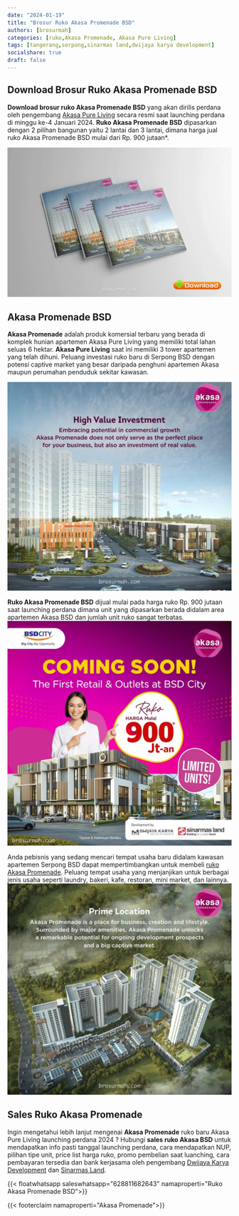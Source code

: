 ```yaml
---
date: "2024-01-19"
title: "Brosur Ruko Akasa Promenade BSD"
authors: [brosurmah]
categories: [ruko,Akasa Promenade, Akasa Pure Living]
tags: [tangerang,serpong,sinarmas land,dwijaya karya development]
socialshare: true
draft: false
---
```


## Download Brosur Ruko Akasa Promenade BSD
**Download brosur ruko Akasa Promenade BSD** yang akan dirilis perdana oleh pengembang [Akasa Pure Living](https://bsdcityhome.com/project/akasa-pure-living-bsd/#?) secara resmi saat launching perdana di minggu ke-4 Januari 2024. **Ruko Akasa Promenade BSD** dipasarkan dengan 2 pilihan bangunan yaitu 2 lantai dan 3 lantai, dimana harga jual ruko Akasa Promenade BSD mulai dari Rp. 900 jutaan*.

![brosur akasa promenade bsd](brosur-ruko-akasa-promenade-bsd.webp)

## Akasa Promenade BSD
**Akasa Promenade** adalah produk komersial terbaru yang berada di komplek hunian apartemen Akasa Pure Living yang memiliki total lahan seluas 6 hektar. **Akasa Pure Living** saat ini memiliki 3 tower apartemen yang telah dihuni. Peluang investasi ruko baru di Serpong BSD dengan potensi captive market yang besar daripada penghuni apartemen Akasa maupun perumahan penduduk sekitar kawasan.

![akasa promenade bsd](akasa-promenade-bsd.webp)

**Ruko Akasa Promenade BSD** dijual mulai pada harga ruko Rp. 900 jutaan saat launching perdana dimana unit yang dipasarkan berada didalam area apartemen Akasa BSD dan jumlah unit ruko sangat terbatas.
![harga jual ruko akasa bsd](harga-jual-ruko-akasa-bsd.webp)

Anda pebisnis yang sedang mencari tempat usaha baru didalam kawasan apartemen Serpong BSD dapat mempertimbangkan untuk membeli [ruko Akasa Promenade](https://investproperti.com/ruko-akasa-promenade-bsd/). Peluang tempat usaha yang menjanjikan untuk berbagai jenis usaha seperti laundry, bakeri, kafe, restoran, mini market, dan lainnya.
![ruko akasa promenade bsd](ruko-akasa-promenade-bsd.webp)

## Sales Ruko Akasa Promenade
Ingin mengetahui lebih lanjut mengenai **Akasa Promenade** ruko baru Akasa Pure Living launching perdana 2024 ? Hubungi **sales ruko Akasa BSD** untuk mendapatkan info pasti tanggal launching perdana, cara mendapatkan NUP, pilihan tipe unit, price list harga ruko, promo pembelian saat luanching, cara pembayaran tersedia dan bank kerjasama oleh pengembang [Dwijaya Karya Development](https://dwijayakarya.com/#?) dan [Sinarmas Land](https://www.sinarmasland.com/#?).

{{< floatwhatsapp saleswhatsapp="628811682643" namaproperti="Ruko Akasa Promenade BSD">}}

{{< footerclaim namaproperti="Akasa Promenade">}}